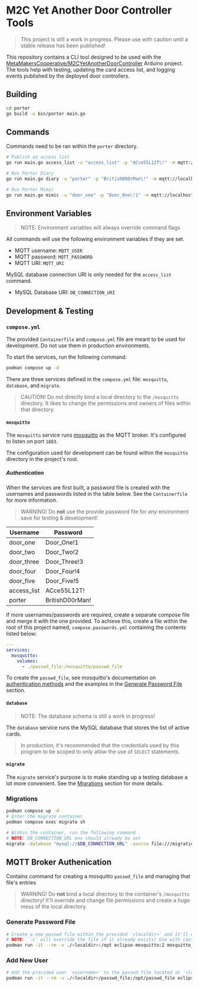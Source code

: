 # M2C Yet Another Door Controller Tools

> This project is still a work in progress. Please use with caution until a stable release has been published!

This repository contains a CLI tool designed to be used with the [MetaMakersCooperative/M2CYetAnotherDoorController](https://github.com/MetaMakersCooperative/M2CYetAnotherDoorController) Arduino project. The tools help with testing, updating the card access list, and logging events published by the deployed door controllers.

## Building

```bash
cd porter
go build -o bin/porter main.go
```

## Commands

Commands need to be ran within the `porter` directory.

```bash
# Publish an access list
go run main.go access_list -u "access_list" -p "ACce55L12T\!" -m mqtt://localhost:1883 -d "mellon:Y0USl-l@lL\!P@s5@tcp(localhost:3306)/access_system"

# Run Porter Diary
go run main.go diary -u "porter" -p "BritishD00rMan\!" -m mqtt://localhost:1883

# Run Porter Mimic
go run main.go mimic -u "door_one" -p "Door_One\!1" -m mqtt://localhost:1883
```

## Environment Variables

> NOTE: Environment variables will always override command flags

All commands will use the following environment variables if they are set.

- MQTT username: `MQTT_USER`
- MQTT password: `MQTT_PASSWORD`
- MQTT URI: `MQTT_URI`

MySQL database connection URI is only needed for the `access_list` command.

- MySQL Database URI: `DB_CONNECTION_URI`

## Development & Testing

### `compose.yml`

The provided `Containerfile` and `compose.yml` file are meant to be used for development. Do not use them in production environments.

To start the services, run the following command:

```bash
podman compose up -d
```

There are three services defined in the `compose.yml` file: `mosquitto`, `database`, and `migrate`.

> CAUTION! Do not directly bind a local directory to the `/mosquitto` directory. It likes to change the permissions and owners of files within that directory.

#### `mosquitto`

The `mosquitto` service runs [mosquitto](https://mosquitto.org/) as the MQTT broker. It's configured to listen on port `1883`.

The configuration used for development can be found within the `mosquitto` directory in the project's root.

##### Authentication

When the services are first built, a password file is created with the usernames and passwords listed in the table below. See the `Containerfile` for more information.

> WARNING! Do **not** use the provide password file for *any* environment save for testing & development!

| Username    | Password        |
| ----------- | --------------- |
| door_one    | Door_One!1      |
| door_two    | Door_Two!2      |
| door_three  | Door_Three!3    |
| door_four   | Door_Four!4     |
| door_five   | Door_Five!5     |
| access_list | ACce55L12T!     |
| porter      | BritishD00rMan! |


If more usernames/passwords are required, create a separate compose file and merge it with the one provided. To achieve this, create a file within the root of this project named, `compose.passwords.yml` containing the contents listed below:

```yml
---
services:
  mosquitto:
    volumes:
      - ./passwd_file:/mosquitto/passwd_file
```

To create the `passwd_file`, see mosquitto's documentation on [authentication methods](https://mosquitto.org/documentation/authentication-methods/) and the examples in the [Generate Password File](#generate-password-file) section.

#### `database`

> NOTE: The database schema is still a work in progress!

The `database` service runs the MySQL database that stores the list of active cards.

> In production, it's recommended that the credentials used by this program to be scoped to only allow the use of `SELECT` statements.

#### `migrate`

The `migrate` service's purpose is to make standing up a testing database a lot more convenient. See the [Migrations](#migrations) section for more details.

### Migrations

```bash
podman compose up -d
# Enter the migrate container
podman compose exec migrate sh

# Within the container, run the following command
# NOTE: DB_CONNECTION_URL env should already be set
migrate -database "mysql://$DB_CONNECTION_URL" -source file:///migrations up
```

## MQTT Broker Authenication

Contains command for creating a mosquitto `passwd_file` and managing that file's entries

> WARNING! Do **not** bind a local directory to the container's `/mosquitto` directory! It'll override and change file permissions and create a *huge* mess of the local directory.

### Generate Password File

```bash
# Create a new passwd file within the provided `<localdir>` and it'll contain an entry the the provided `<username>`
# NOTE: `-c` will override the file if it already exists! Use with caution.
podman run -it --rm -v ./<localdir>:/opt eclipse-mosquitto:2 mosquitto_passwd -c /opt/passwd_file <username>
```

### Add New User

```bash
# Add the provided user `<username>` to the passwd file located at `<localdir>`
podman run -it --rm -v ./<localdir>/passwd_file:/opt/passwd_file eclipse-mosquitto:2 mosquitto_passwd /opt/passwd_file <username>
```
